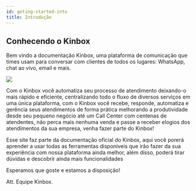 ```yaml
---
id: geting-started-into
title: Introdução
---
```


## Conhecendo o Kinbox

Bem vindo a documentação Kinbox, uma plataforma de comunicação que times usam para conversar com clientes de todos os lugares: WhatsApp, chat ao vivo, email e mais. 

![](../../img/into_site.gif)

Com o Kinbox você automatiza seu processo de atendimento deixando-o mais rápido e eficiente, centralizando todo o fluxo de diversos serviços em uma única plataforma, com o Kinbox você recebe, responde, automatiza e gerência seus atendimentos de forma prática melhorando a produtividade desde seu pequeno negócio até um Call Center com centenas de atendentes, não perca mais nenhuma venda e passe a receber elogios dos atendimentos da sua empresa, venha fazer parte do Kinbox!

Esse site faz parte da documentação oficial do Kinbox, aqui você porerá aprender a usar todas as ferramentas disponíveis que irão fazer da sua experiência com nossa plataforma ainda melhor, além disso, poderá tirar dúvidas e descobrir ainda mais funcionalidades

Esperamos que goste e estamos a disposição!

Att. Equipe Kinbox.